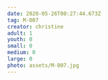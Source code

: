 ```yaml
---
date: 2020-05-26T00:27:44.673Z
tag: M-007
creator: christine
adult: 1
youth: 0
small: 0
medium: 0
large: 0
photo: assets/M-007.jpg
---
```

